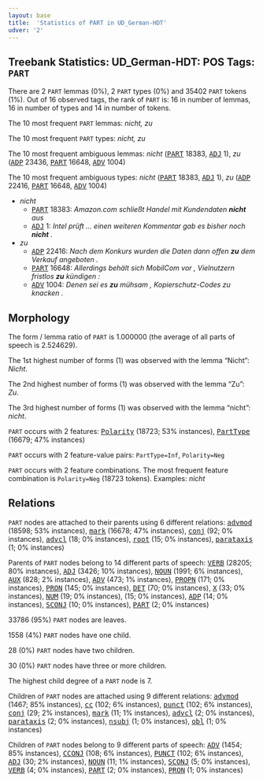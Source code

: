 ```yaml
---
layout: base
title:  'Statistics of PART in UD_German-HDT'
udver: '2'
---
```


## Treebank Statistics: UD_German-HDT: POS Tags: `PART`

There are 2 `PART` lemmas (0%), 2 `PART` types (0%) and 35402 `PART` tokens (1%).
Out of 16 observed tags, the rank of `PART` is: 16 in number of lemmas, 16 in number of types and 14 in number of tokens.

The 10 most frequent `PART` lemmas: <em>nicht, zu</em>

The 10 most frequent `PART` types:  <em>nicht, zu</em>

The 10 most frequent ambiguous lemmas: <em>nicht</em> (<tt><a href="de_hdt-pos-PART.html">PART</a></tt> 18383, <tt><a href="de_hdt-pos-ADJ.html">ADJ</a></tt> 1), <em>zu</em> (<tt><a href="de_hdt-pos-ADP.html">ADP</a></tt> 23436, <tt><a href="de_hdt-pos-PART.html">PART</a></tt> 16648, <tt><a href="de_hdt-pos-ADV.html">ADV</a></tt> 1004)

The 10 most frequent ambiguous types:  <em>nicht</em> (<tt><a href="de_hdt-pos-PART.html">PART</a></tt> 18383, <tt><a href="de_hdt-pos-ADJ.html">ADJ</a></tt> 1), <em>zu</em> (<tt><a href="de_hdt-pos-ADP.html">ADP</a></tt> 22416, <tt><a href="de_hdt-pos-PART.html">PART</a></tt> 16648, <tt><a href="de_hdt-pos-ADV.html">ADV</a></tt> 1004)


* <em>nicht</em>
  * <tt><a href="de_hdt-pos-PART.html">PART</a></tt> 18383: <em>Amazon.com schließt Handel mit Kundendaten <b>nicht</b> aus</em>
  * <tt><a href="de_hdt-pos-ADJ.html">ADJ</a></tt> 1: <em>Intel prüft ... einen weiteren Kommentar gab es bisher noch <b>nicht</b> .</em>
* <em>zu</em>
  * <tt><a href="de_hdt-pos-ADP.html">ADP</a></tt> 22416: <em>Nach dem Konkurs wurden die Daten dann offen <b>zu</b> dem Verkauf angeboten .</em>
  * <tt><a href="de_hdt-pos-PART.html">PART</a></tt> 16648: <em>Allerdings behält sich MobilCom vor , Vielnutzern fristlos <b>zu</b> kündigen :</em>
  * <tt><a href="de_hdt-pos-ADV.html">ADV</a></tt> 1004: <em>Denen sei es <b>zu</b> mühsam , Kopierschutz-Codes zu knacken .</em>

## Morphology

The form / lemma ratio of `PART` is 1.000000 (the average of all parts of speech is 2.524629).

The 1st highest number of forms (1) was observed with the lemma “Nicht”: <em>Nicht</em>.

The 2nd highest number of forms (1) was observed with the lemma “Zu”: <em>Zu</em>.

The 3rd highest number of forms (1) was observed with the lemma “nicht”: <em>nicht</em>.

`PART` occurs with 2 features: <tt><a href="de_hdt-feat-Polarity.html">Polarity</a></tt> (18723; 53% instances), <tt><a href="de_hdt-feat-PartType.html">PartType</a></tt> (16679; 47% instances)

`PART` occurs with 2 feature-value pairs: `PartType=Inf`, `Polarity=Neg`

`PART` occurs with 2 feature combinations.
The most frequent feature combination is `Polarity=Neg` (18723 tokens).
Examples: <em>nicht</em>


## Relations

`PART` nodes are attached to their parents using 6 different relations: <tt><a href="de_hdt-dep-advmod.html">advmod</a></tt> (18598; 53% instances), <tt><a href="de_hdt-dep-mark.html">mark</a></tt> (16678; 47% instances), <tt><a href="de_hdt-dep-conj.html">conj</a></tt> (92; 0% instances), <tt><a href="de_hdt-dep-advcl.html">advcl</a></tt> (18; 0% instances), <tt><a href="de_hdt-dep-root.html">root</a></tt> (15; 0% instances), <tt><a href="de_hdt-dep-parataxis.html">parataxis</a></tt> (1; 0% instances)

Parents of `PART` nodes belong to 14 different parts of speech: <tt><a href="de_hdt-pos-VERB.html">VERB</a></tt> (28205; 80% instances), <tt><a href="de_hdt-pos-ADJ.html">ADJ</a></tt> (3426; 10% instances), <tt><a href="de_hdt-pos-NOUN.html">NOUN</a></tt> (1991; 6% instances), <tt><a href="de_hdt-pos-AUX.html">AUX</a></tt> (828; 2% instances), <tt><a href="de_hdt-pos-ADV.html">ADV</a></tt> (473; 1% instances), <tt><a href="de_hdt-pos-PROPN.html">PROPN</a></tt> (171; 0% instances), <tt><a href="de_hdt-pos-PRON.html">PRON</a></tt> (145; 0% instances), <tt><a href="de_hdt-pos-DET.html">DET</a></tt> (70; 0% instances), <tt><a href="de_hdt-pos-X.html">X</a></tt> (33; 0% instances), <tt><a href="de_hdt-pos-NUM.html">NUM</a></tt> (19; 0% instances),  (15; 0% instances), <tt><a href="de_hdt-pos-ADP.html">ADP</a></tt> (14; 0% instances), <tt><a href="de_hdt-pos-SCONJ.html">SCONJ</a></tt> (10; 0% instances), <tt><a href="de_hdt-pos-PART.html">PART</a></tt> (2; 0% instances)

33786 (95%) `PART` nodes are leaves.

1558 (4%) `PART` nodes have one child.

28 (0%) `PART` nodes have two children.

30 (0%) `PART` nodes have three or more children.

The highest child degree of a `PART` node is 7.

Children of `PART` nodes are attached using 9 different relations: <tt><a href="de_hdt-dep-advmod.html">advmod</a></tt> (1467; 85% instances), <tt><a href="de_hdt-dep-cc.html">cc</a></tt> (102; 6% instances), <tt><a href="de_hdt-dep-punct.html">punct</a></tt> (102; 6% instances), <tt><a href="de_hdt-dep-conj.html">conj</a></tt> (29; 2% instances), <tt><a href="de_hdt-dep-mark.html">mark</a></tt> (11; 1% instances), <tt><a href="de_hdt-dep-advcl.html">advcl</a></tt> (2; 0% instances), <tt><a href="de_hdt-dep-parataxis.html">parataxis</a></tt> (2; 0% instances), <tt><a href="de_hdt-dep-nsubj.html">nsubj</a></tt> (1; 0% instances), <tt><a href="de_hdt-dep-obl.html">obl</a></tt> (1; 0% instances)

Children of `PART` nodes belong to 9 different parts of speech: <tt><a href="de_hdt-pos-ADV.html">ADV</a></tt> (1454; 85% instances), <tt><a href="de_hdt-pos-CCONJ.html">CCONJ</a></tt> (108; 6% instances), <tt><a href="de_hdt-pos-PUNCT.html">PUNCT</a></tt> (102; 6% instances), <tt><a href="de_hdt-pos-ADJ.html">ADJ</a></tt> (30; 2% instances), <tt><a href="de_hdt-pos-NOUN.html">NOUN</a></tt> (11; 1% instances), <tt><a href="de_hdt-pos-SCONJ.html">SCONJ</a></tt> (5; 0% instances), <tt><a href="de_hdt-pos-VERB.html">VERB</a></tt> (4; 0% instances), <tt><a href="de_hdt-pos-PART.html">PART</a></tt> (2; 0% instances), <tt><a href="de_hdt-pos-PRON.html">PRON</a></tt> (1; 0% instances)

